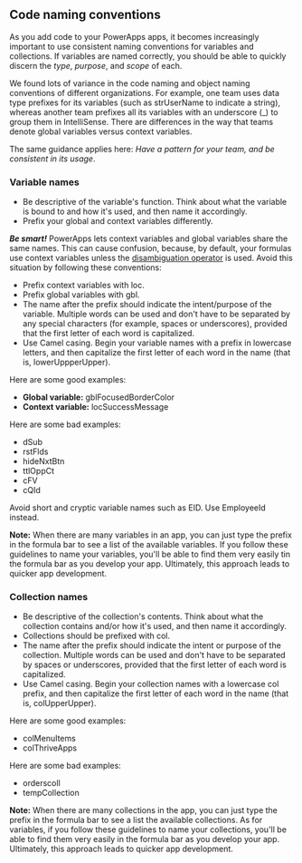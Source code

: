 ## Code naming conventions

As you add code to your PowerApps apps, it becomes increasingly important to use consistent naming conventions for variables and collections. If variables are named correctly, you should be able to quickly discern the _type_, _purpose_, and _scope_ of each.

We found lots of variance in the code naming and object naming conventions of different organizations. For example, one team uses data type prefixes for its variables (such as strUserName to indicate a string), whereas another team prefixes all its variables with an underscore (\_) to group them in IntelliSense. There are differences in the way that teams denote global variables versus context variables.

The same guidance applies here: _Have a pattern for your team, and be consistent in its usage_.

### Variable names

- Be descriptive of the variable&#39;s function. Think about what the variable is bound to and how it&#39;s used, and then name it accordingly.
- Prefix your global and context variables differently.

***Be smart!*** PowerApps lets context variables and global variables share the same names. This can cause confusion, because, by default, your formulas use context variables unless the [disambiguation operator](https://docs.microsoft.com/en-us/powerapps/maker/canvas-apps/functions/operators#disambiguation-operator) is used. Avoid this situation by following these conventions:

- Prefix context variables with loc.
- Prefix global variables with gbl.
- The name after the prefix should indicate the intent/purpose of the variable. Multiple words can be used and don&#39;t have to be separated by any special characters (for example, spaces or underscores), provided that the first letter of each word is capitalized.
- Use Camel casing. Begin your variable names with a prefix in lowercase letters, and then capitalize the first letter of each word in the name (that is, lowerUppperUpper).

Here are some good examples:

- **Global variable:** gblFocusedBorderColor
- **Context variable:** locSuccessMessage

Here are some bad examples:

- dSub
- rstFlds
- hideNxtBtn
- ttlOppCt
- cFV
- cQId

Avoid short and cryptic variable names such as EID. Use EmployeeId instead.

**Note:** When there are many variables in an app, you can just type the prefix in the formula bar to see a list of the available variables. If you follow these guidelines to name your variables, you&#39;ll be able to find them very easily tin the formula bar as you develop your app. Ultimately, this approach leads to quicker app development.

### Collection names

- Be descriptive of the collection&#39;s contents. Think about what the collection contains and/or how it&#39;s used, and then name it accordingly.
- Collections should be prefixed with col.
- The name after the prefix should indicate the intent or purpose of the collection. Multiple words can be used and don&#39;t have to be separated by spaces or underscores, provided that the first letter of each word is capitalized.
- Use Camel casing. Begin your collection names with a lowercase col prefix, and then capitalize the first letter of each word in the name (that is, colUpperUpper).

Here are some good examples:

- colMenuItems
- colThriveApps

Here are some bad examples:

- orderscoll
- tempCollection

**Note:** When there are many collections in the app, you can just type the prefix in the formula bar to see a list the available collections. As for variables, if you follow these guidelines to name your collections, you&#39;ll be able to find them very easily in the formula bar as you develop your app. Ultimately, this approach leads to quicker app development.